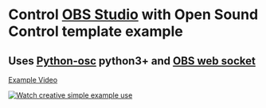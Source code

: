 # Control [OBS Studio](https://obsproject.com/) with Open Sound Control template example

## Uses [Python-osc](https://pypi.org/project/python-osc/) python3+ and [OBS web socket](https://github.com/Palakis/obs-websocket)

 <a href="https://youtu.be/00V3wrOonBU">Example Video</a></p>

[![Watch creative simple example use](https://img.youtube.com/vi/00V3wrOonBU/maxresdefault.jpg)](https://youtu.be/00V3wrOonBU)
